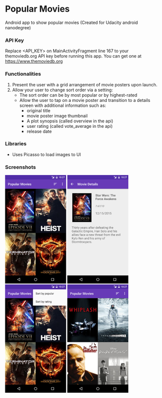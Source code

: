# Popular Movies
Android app to show popular movies (Created for Udacity android nanodegree)

### API Key
Replace <API_KEY> on MainActivityFragment line 167 to your themoviedb.org API key before running this app. You can get one at https://www.themoviedb.org

### Functionalities
 1. Present the user with a grid arrangement of movie posters upon launch.
 2. Allow your user to change sort order via a setting:
    - The sort order can be by most popular or by highest-rated
    - Allow the user to tap on a movie poster and transition to a details screen with additional information such as:
       * original title
       * movie poster image thumbnail
       * A plot synopsis (called overview in the api)
       * user rating (called vote_average in the api)
       * release date

### Libraries
  * Uses Picasso to load images to UI

### Screenshots

<img src="https://github.com/biamacedo/popular-movies-android/blob/master/screenshots/screenshot1.png" width="200">
<img src="https://github.com/biamacedo/popular-movies-android/blob/master/screenshots/screenshot2.png" width="200">
<img src="https://github.com/biamacedo/popular-movies-android/blob/master/screenshots/screenshot3.png" width="200">
<img src="https://github.com/biamacedo/popular-movies-android/blob/master/screenshots/screenshot4.png" width="200">
